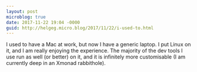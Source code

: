 ```yaml
---
layout: post
microblog: true
date: 2017-11-22 19:04 -0000
guid: http://helgeg.micro.blog/2017/11/22/i-used-to.html
---
```

I used to have a Mac at work, but now I have a generic laptop. I put Linux on it, and I am really enjoying the experience. The majority of the dev tools I use run as well (or better) on it, and it is infinitely more customisable (I am currently deep in an Xmonad rabbithole). 
